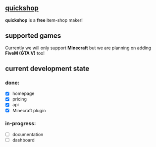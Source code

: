 ## [quickshop](https://quickshop.kotelek.dev)
**quickshop** is a **free** item-shop maker!

## supported games
Currently we will only support **Minecraft** but we are planning on adding **FiveM (GTA V)** too!

## current development state
### done:
- [x] homepage
- [x] pricing
- [x] api
- [x] Minecraft plugin

### in-progress:
- [ ] documentation
- [ ] dashboard

